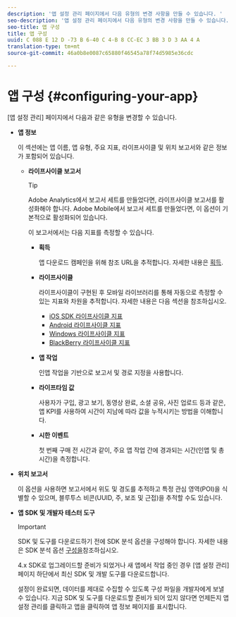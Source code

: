 ```yaml
---
description: '앱 설정 관리 페이지에서 다음 유형의 변경 사항을 만들 수 있습니다. '
seo-description: '앱 설정 관리 페이지에서 다음 유형의 변경 사항을 만들 수 있습니다. '
seo-title: 앱 구성
title: 앱 구성
uuid: C 088 E 12 D -73 B 6-40 C 4-B 8 CC-EC 3 BB 3 D 3 AA 4 A
translation-type: tm+mt
source-git-commit: 46a0b8e0087c65880f46545a78f74d5985e36cdc

---
```



# 앱 구성 {#configuring-your-app}

[앱 설정 관리] 페이지에서 다음과 같은 유형을 변경할 수 있습니다.

* **앱 정보**

   이 섹션에는 앱 이름, 앱 유형, 주요 지표, 라이프사이클 및 위치 보고서와 같은 정보가 포함되어 있습니다.

   * **라이프사이클 보고서**

      >[!TIP]
      >
      >Adobe Analytics에서 보고서 세트를 만들었다면, 라이프사이클 보고서를 활성화해야 합니다. Adobe Mobile에서 보고서 세트를 만들었다면, 이 옵션이 기본적으로 활성화되어 있습니다.

      이 보고서에서는 다음 지표를 측정할 수 있습니다.

      * **획득**

         앱 다운로드 캠페인을 위해 참조 URL을 추적합니다. 자세한 내용은 [획득](/help/using/acquisition-main/acquisition-main.md).

      * **라이프사이클**

         라이프사이클이 구현된 후 모바일 라이브러리를 통해 자동으로 측정할 수 있는 지표와 차원을 추적합니다. 자세한 내용은 다음 섹션을 참조하십시오.

         * [iOS SDK 라이프사이클 지표](/help/ios/metrics.md)
         * [Android 라이프사이클 지표](/help/android/metrics.md)
         * [Windows 라이프사이클 지표](/help/universal-windows/metrics.md)
         * [BlackBerry 라이프사이클 지표](/help/blackberry/metrics.md)
      * **앱 작업**

         인앱 작업을 기반으로 보고서 및 경로 지정을 사용합니다.

      * **라이프타임 값**

         사용자가 구입, 광고 보기, 동영상 완료, 소셜 공유, 사진 업로드 등과 같은, 앱 KPI를 사용하여 시간이 지남에 따라 값을 누적시키는 방법을 이해합니다.

      * **시한 이벤트**

         첫 번째 구매 전 시간과 같이, 주요 앱 작업 간에 경과되는 시간(인앱 및 총 시간)을 측정합니다.


* **위치 보고서**

   이 옵션을 사용하면 보고서에서 위도 및 경도를 추적하고 특정 관심 영역(POI)을 식별할 수 있으며, 블루투스 비콘(UUID, 주, 보조 및 근접)을 추적할 수도 있습니다.

* **앱 SDK 및 개발자 테스터 도구**

   >[!IMPORTANT]
   >
   >SDK 및 도구를 다운로드하기 전에 SDK 분석 옵션을 구성해야 합니다. 자세한 내용은 SDK 분석 옵션 [구성을](/help/using/c-manage-app-settings/c-mob-confg-app/t-config-analytics/t-config-analytics.md)참조하십시오.

   4.x SDK로 업그레이드할 준비가 되었거나 새 앱에서 작업 중인 경우 [앱 설정 관리] 페이지 하단에서 최신 SDK 및 개발 도구를 다운로드합니다.

   설정이 완료되면, 데이터를 제대로 수집할 수 있도록 구성 파일을 개발자에게 보낼 수 있습니다. 지금 SDK 및 도구를 다운로드할 준비가 되어 있지 않다면 언제든지 앱 설정 관리를 클릭하고 앱을 클릭하여 앱 정보 페이지를 표시합니다.
